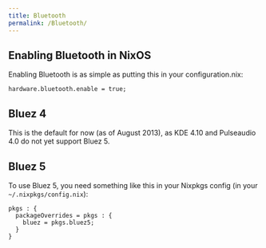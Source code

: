 ```yaml
---
title: Bluetooth
permalink: /Bluetooth/
---
```


Enabling Bluetooth in NixOS
---------------------------

Enabling Bluetooth is as simple as putting this in your configuration.nix:

    hardware.bluetooth.enable = true;

Bluez 4
-------

This is the default for now (as of August 2013), as KDE 4.10 and Pulseaudio 4.0 do not yet support Bluez 5.

Bluez 5
-------

To use Bluez 5, you need something like this in your Nixpkgs config (in your `~/.nixpkgs/config.nix`):

    pkgs : {
      packageOverrides = pkgs : {
        bluez = pkgs.bluez5;
      }
    }